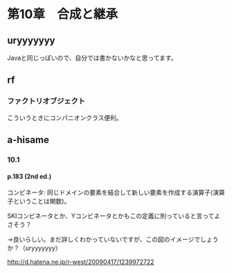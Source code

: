 # 第10章　合成と継承

## uryyyyyyy

Javaと同じっぽいので、自分では書かないかなと思ってます。

## rf

### ファクトリオブジェクト

こういうときにコンパニオンクラス便利。


## a-hisame

### 10.1

#### p.183 (2nd ed.)

コンビネータ: 同じドメインの要素を結合して新しい要素を作成する演算子(演算子ということは関数)。

SKIコンビネータとか、Yコンビネータとかもこの定義に則っていると言ってよさそう？

→良いらしい。まだ詳しくわかっていないですが、この図のイメージでしょうか？（uryyyyyyy）

http://d.hatena.ne.jp/r-west/20090417/1239972722


